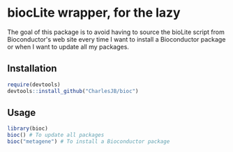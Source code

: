 # biocLite wrapper, for the lazy

The goal of this package is to avoid having to source the bioLite script from
Bioconductor's web site every time I want to install a Bioconductor package or
when I want to update all my packages.

## Installation

```r
require(devtools)
devtools::install_github("CharlesJB/bioc")
```

## Usage

```r
library(bioc)
bioc() # To update all packages
bioc("metagene") # To install a Bioconductor package
```
